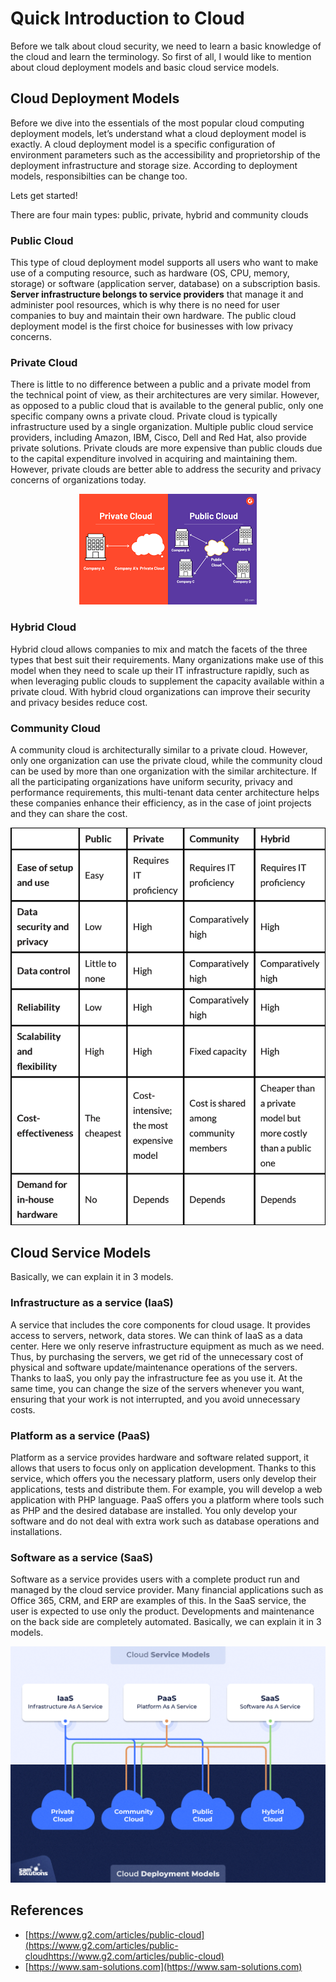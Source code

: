 # Quick Introduction to Cloud

Before we talk about cloud security, we need to learn a basic knowledge of the cloud and learn the terminology. So first of all, I would like to mention about cloud deployment models and basic cloud service models. 

## Cloud Deployment Models

Before we dive into the essentials of the most popular cloud computing deployment models, let’s understand what a cloud deployment model is exactly. A cloud deployment model is a specific configuration of environment parameters such as the accessibility and proprietorship of the deployment infrastructure and storage size. According to deployment models, responsibilties can be change too. 

Lets get started!

There are four main types: public, private, hybrid and community clouds

### Public Cloud
This type of cloud deployment model supports all users who want to make use of a computing resource, such as hardware (OS, CPU, memory, storage) or software (application server, database) on a subscription basis. **Server infrastructure belongs to service providers** that manage it and administer pool resources, which is why there is no need for user companies to buy and maintain their own hardware. The public cloud deployment model is the first choice for businesses with low privacy concerns. 

### Private Cloud

There is little to no difference between a public and a private model from the technical point of view, as their architectures are very similar. However, as opposed to a public cloud that is available to the general public, only one specific company owns a private cloud. Private cloud is typically infrastructure used by a single organization. Multiple public cloud service providers, including Amazon, IBM, Cisco, Dell and Red Hat, also provide private solutions. Private clouds are more expensive than public clouds due to the capital expenditure involved in acquiring and maintaining them. However, private clouds are better able to address the security and privacy concerns of organizations today.

<p align="center">
  <img src="./images/c1/public private.png" />
</p>

### Hybrid Cloud

Hybrid cloud allows companies to mix and match the facets of the three types that best suit their requirements. Many organizations make use of this model when they need to scale up their IT infrastructure rapidly, such as when leveraging public clouds to supplement the capacity available within a private cloud. With hybrid cloud organizations can improve their security and privacy besides reduce cost.

### Community Cloud

A community cloud is architecturally similar to a private cloud. However, only one organization can use the private cloud, while the community cloud can be used by more than one organization with the similar architecture. If all the participating organizations have uniform security, privacy and performance requirements, this multi-tenant data center architecture helps these companies enhance their efficiency, as in the case of joint projects and they can share the cost.

![Image](./images/c1/Compare.png)

## Cloud Service Models
Basically, we can explain it in 3 models.

### Infrastructure as a service (IaaS)
A service that includes the core components for cloud usage. It provides access to servers, network, data stores. We can think of IaaS as a data center. Here we only reserve infrastructure equipment as much as we need. Thus, by purchasing the servers, we get rid of the unnecessary cost of physical and software update/maintenance operations of the servers. Thanks to IaaS, you only pay the infrastructure fee as you use it. At the same time, you can change the size of the servers whenever you want, ensuring that your work is not interrupted, and you avoid unnecessary costs.

### Platform as a service (PaaS)
Platform as a service provides hardware and software related support, it allows that users to focus only on application development. Thanks to this service, which offers you the necessary platform, users only develop their applications, tests and distribute them. For example, you will develop a web application with PHP language. PaaS offers you a platform where tools such as PHP and the desired database are installed. You only develop your software and do not deal with extra work such as database operations and installations.

### Software as a service (SaaS)

Software as a service provides users with a complete product run and managed by the cloud service provider. Many financial applications such as Office 365, CRM, and ERP are examples of this. In the SaaS service, the user is expected to use only the product. Developments and maintenance on the back side are completely automated. Basically, we can explain it in 3 models.

![Image](./images/c1/What-Is-a-Cloud-Deployment-Model_.png)

## References

- [https://www.g2.com/articles/public-cloud](https://www.g2.com/articles/public-cloudhttps://www.g2.com/articles/public-cloud) 
- [https://www.sam-solutions.com](https://www.sam-solutions.com)
